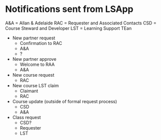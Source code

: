 # Notifications sent from LSApp

A&A = Allan & Adelaide
RAC = Requester and Associated Contacts
CSD = Course Steward and Developer
LST = Learning Support TEan

- New partner request
    - Confirmation to RAC
    - A&A
    - ?
- New partner approve
    - Welcome to RAA
    - A&A
- New course request
    - RAC
- New course LST claim
    - Claimant
    - RAC
- Course update (outside of formal request process)
    - CSD
    - A&A
- Class request
    - CSD?
    - Requester
    - LST